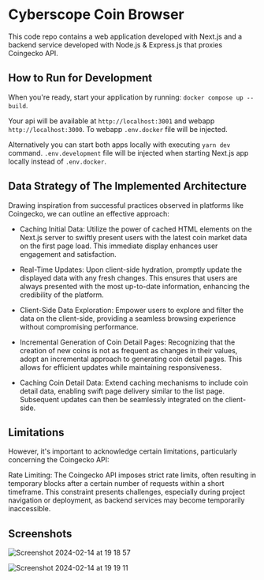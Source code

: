 # Cyberscope Coin Browser

This code repo contains a web application developed with Next.js and a backend service developed with Node.js & Express.js that proxies Coingecko API.

## How to Run for Development

When you're ready, start your application by running:
`docker compose up --build`.

Your api will be available at `http://localhost:3001` and webapp `http://localhost:3000`. To webapp `.env.docker` file will be injected.

Alternatively you can start both apps locally with executing `yarn dev` command. `.env.development` file will be injected when starting Next.js app locally instead of `.env.docker`.

## Data Strategy of The Implemented Architecture

Drawing inspiration from successful practices observed in platforms like Coingecko, we can outline an effective approach:

- Caching Initial Data: Utilize the power of cached HTML elements on the Next.js server to swiftly present users with the latest coin market data on the first page load. This immediate display enhances user engagement and satisfaction.

- Real-Time Updates: Upon client-side hydration, promptly update the displayed data with any fresh changes. This ensures that users are always presented with the most up-to-date information, enhancing the credibility of the platform.

- Client-Side Data Exploration: Empower users to explore and filter the data on the client-side, providing a seamless browsing experience without compromising performance.

- Incremental Generation of Coin Detail Pages: Recognizing that the creation of new coins is not as frequent as changes in their values, adopt an incremental approach to generating coin detail pages. This allows for efficient updates while maintaining responsiveness.

- Caching Coin Detail Data: Extend caching mechanisms to include coin detail data, enabling swift page delivery similar to the list page. Subsequent updates can then be seamlessly integrated on the client-side.

## Limitations

However, it's important to acknowledge certain limitations, particularly concerning the Coingecko API:

Rate Limiting: The Coingecko API imposes strict rate limits, often resulting in temporary blocks after a certain number of requests within a short timeframe. This constraint presents challenges, especially during project navigation or deployment, as backend services may become temporarily inaccessible.

## Screenshots

![Screenshot 2024-02-14 at 19 18 57](https://github.com/ogous/cyberscope/assets/47118973/80e26786-f3fa-41e3-a27c-c53a8af6a45c)

![Screenshot 2024-02-14 at 19 19 11](https://github.com/ogous/cyberscope/assets/47118973/a81b531d-5eed-4480-bf1e-dc7c1ddaa430)
